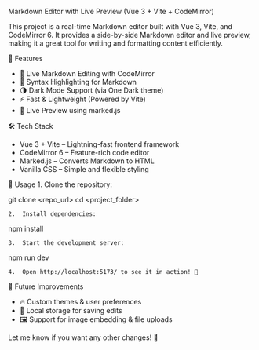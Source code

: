 Markdown Editor with Live Preview (Vue 3 + Vite + CodeMirror)

This project is a real-time Markdown editor built with Vue 3, Vite, and CodeMirror 6. It provides a side-by-side Markdown editor and live preview, making it a great tool for writing and formatting content efficiently.

🚀 Features

- 📝 Live Markdown Editing with CodeMirror
- 🎨 Syntax Highlighting for Markdown
- 🌗 Dark Mode Support (via One Dark theme)
- ⚡ Fast & Lightweight (Powered by Vite)
- 📄 Live Preview using marked.js

🛠️ Tech Stack

- Vue 3 + Vite – Lightning-fast frontend framework
- CodeMirror 6 – Feature-rich code editor
- Marked.js – Converts Markdown to HTML
- Vanilla CSS – Simple and flexible styling

📌 Usage 1. Clone the repository:

git clone <repo_url>
cd <project_folder>

    2.	Install dependencies:

npm install

    3.	Start the development server:

npm run dev

    4.	Open http://localhost:5173/ to see it in action! 🚀

🎯 Future Improvements

- 🔥 Custom themes & user preferences
- 💾 Local storage for saving edits
- 🖼️ Support for image embedding & file uploads

Let me know if you want any other changes! 🚀
